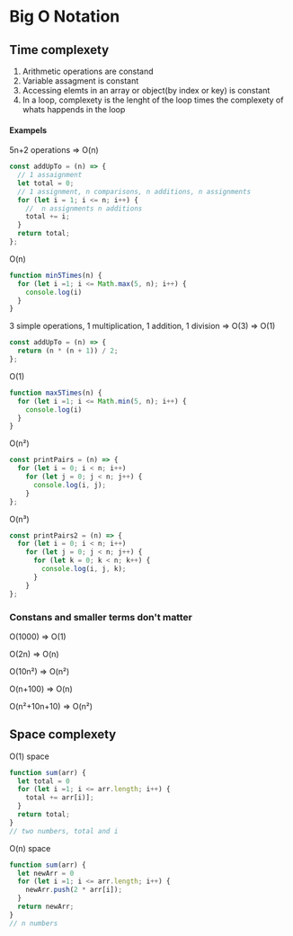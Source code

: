 # Big O Notation

## Time complexety
1. Arithmetic operations are constand
2. Variable assagment is constant
3. Accessing elemts in an array or object(by index or key) is constant
4. In a loop, complexety is the lenght of the loop times the complexety of whats happends in the loop

#### Exampels
5n+2 operations => O(n)
```javascript
const addUpTo = (n) => {
  // 1 assaignment
  let total = 0;
  // 1 assignment, n comparisons, n additions, n assignments
  for (let i = 1; i <= n; i++) {
    //  n assignments n additions
    total += i;
  }
  return total;
};
```  
O(n)  
```javascript
function min5Times(n) {
  for (let i =1; i <= Math.max(5, n); i++) {
    console.log(i)
  }
}
```  
3 simple operations, 1 multiplication, 1 addition, 1 division => O(3) => O(1)  
```javascript
const addUpTo = (n) => {
  return (n * (n + 1)) / 2;
};
```
O(1)  
```javascript
function max5Times(n) {
  for (let i =1; i <= Math.min(5, n); i++) {
    console.log(i)
  }
}
```
O(n²)
```javascript
const printPairs = (n) => {
  for (let i = 0; i < n; i++)
    for (let j = 0; j < n; j++) {
      console.log(i, j);
    }
};
```
O(n³)
```javascript
const printPairs2 = (n) => {
  for (let i = 0; i < n; i++)
    for (let j = 0; j < n; j++) {
      for (let k = 0; k < n; k++) {
        console.log(i, j, k);
      }
    }
};
```

### Constans and smaller terms don't matter

O(1000) => O(1)

O(2n) => O(n)  

O(10n²) => O(n²)

O(n+100) => O(n)

O(n²+10n+10) => O(n²)


## Space complexety

O(1) space
```javascript
function sum(arr) {
  let total = 0
  for (let i =1; i <= arr.length; i++) {
    total += arr[i)];
  }
  return total;
}
// two numbers, total and i
```
O(n) space
```javascript
function sum(arr) {
  let newArr = 0
  for (let i =1; i <= arr.length; i++) {
    newArr.push(2 * arr[i]);
  }
  return newArr;
}
// n numbers 
```